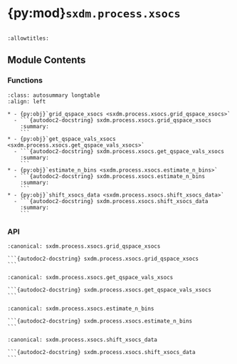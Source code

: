 # {py:mod}`sxdm.process.xsocs`

```{py:module} sxdm.process.xsocs
```

```{autodoc2-docstring} sxdm.process.xsocs
:allowtitles:
```

## Module Contents

### Functions

````{list-table}
:class: autosummary longtable
:align: left

* - {py:obj}`grid_qspace_xsocs <sxdm.process.xsocs.grid_qspace_xsocs>`
  - ```{autodoc2-docstring} sxdm.process.xsocs.grid_qspace_xsocs
    :summary:
    ```
* - {py:obj}`get_qspace_vals_xsocs <sxdm.process.xsocs.get_qspace_vals_xsocs>`
  - ```{autodoc2-docstring} sxdm.process.xsocs.get_qspace_vals_xsocs
    :summary:
    ```
* - {py:obj}`estimate_n_bins <sxdm.process.xsocs.estimate_n_bins>`
  - ```{autodoc2-docstring} sxdm.process.xsocs.estimate_n_bins
    :summary:
    ```
* - {py:obj}`shift_xsocs_data <sxdm.process.xsocs.shift_xsocs_data>`
  - ```{autodoc2-docstring} sxdm.process.xsocs.shift_xsocs_data
    :summary:
    ```
````

### API

````{py:function} grid_qspace_xsocs(path_qconv, path_master, nbins, roi=None, medfilt_dims=None, offsets=None, overwrite=False, correct_mpx_gaps=True, normalizer=None, mask=None, n_proc=None, center_chan=None, chan_per_deg=None, beam_energy=None, qconv=None, sample_ip=[1, 0, 0], sample_oop=[0, 0, 1], det_ip='y+', det_oop='z-', sampleor='det', det_roi=None, coordinates='cartesian')
:canonical: sxdm.process.xsocs.grid_qspace_xsocs

```{autodoc2-docstring} sxdm.process.xsocs.grid_qspace_xsocs
```
````

````{py:function} get_qspace_vals_xsocs(path_master, offsets=dict(), center_chan=None, chan_per_deg=None, beam_energy=None, qconv=None, det_roi=None, sample_ip=[1, 0, 0], sample_oop=[0, 0, 1], det_ip='y+', det_oop='z-', sampleor='det', coordinates='cartesian', verbose=True)
:canonical: sxdm.process.xsocs.get_qspace_vals_xsocs

```{autodoc2-docstring} sxdm.process.xsocs.get_qspace_vals_xsocs
```
````

````{py:function} estimate_n_bins(path_master, offsets=dict(), center_chan=None, chan_per_deg=None, beam_energy=None, qconv=None, roi=None)
:canonical: sxdm.process.xsocs.estimate_n_bins

```{autodoc2-docstring} sxdm.process.xsocs.estimate_n_bins
```
````

````{py:function} shift_xsocs_data(path_master, path_out, shifts, subh5_list=None, n_chunks=3, roi=None, overwrite=False)
:canonical: sxdm.process.xsocs.shift_xsocs_data

```{autodoc2-docstring} sxdm.process.xsocs.shift_xsocs_data
```
````
